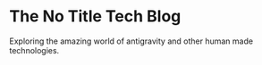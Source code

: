 # The No Title Tech Blog
Exploring the amazing world of antigravity and other human made technologies.
